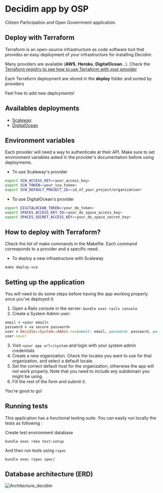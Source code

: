 # Decidim app by OSP

Citizen Participation and Open Government application.

## Deploy with Terraform

Terraform is an open-source infrastructure as code software tool that provides an easy deployment of your infrastructure for installing Decidim.

Many providers are available (**AWS**, **Heroku**, **DigitalOcean**...). Check the [Terraform registry to see how to use Terraform with your provider](https://registry.terraform.io/browse/providers)

Each Terraform deployment are stored in the **deploy** folder and sorted by providers

Feel free to add new deployments!

## Availables deployments 

- [Scaleway](https://github.com/OpenSourcePolitics/decidim-app/tree/develop/deploy/providers/scaleway)
- [DigitalOcean](https://github.com/OpenSourcePolitics/decidim-app/tree/develop/deploy/providers/digitalocean/)

## Environment variables

Each provider will need a way to authenticate at their API. Make sure to set environment variables asked in the provider's documentation before using deployments.

- To use Scaleway's provider

```bash
export SCW_ACCESS_KEY=<your_access_key>
export SCW_TOKEN=<your_scw_token>
export SCW_DEFAULT_PROJECT_ID=<id_of_your_project/organization>
```

- To use DigitalOcean's provider
```bash
export DIGITALOCEAN_TOKEN=<your_do_token>
export SPACES_ACCESS_KEY_ID=<your_do_space_access_key>
export SPACES_SECRET_ACCESS_KEY=<your_do_space_secret_key>
```

## How to deploy with Terraform?

Check the list of make commands in the Makefile. Each command corresponds to a provider and a specific need.

- To deploy a new infrastructure with Scaleway

```make
make deploy-scw
```

## Setting up the application

You will need to do some steps before having the app working properly once you've deployed it:

1. Open a Rails console in the server: `bundle exec rails console`
2. Create a System Admin user:
```ruby
email = <your email>
password = <a secure password>
user = Decidim::System::Admin.new(email: email, password: password, password_confirmation: password)
user.save!
```
3. Visit `<your app url>/system` and login with your system admin credentials
4. Create a new organization. Check the locales you want to use for that organization, and select a default locale.
5. Set the correct default host for the organization, otherwise the app will not work properly. Note that you need to include any subdomain you might be using.
6. Fill the rest of the form and submit it.

You're good to go!

## Running tests

This application has a functional testing suite. You can easily run locally the tests as following :

Create test environment database 

`bundle exec rake test:setup`

And then run tests using `rspec`

`bundle exec rspec spec/`

## Database architecture (ERD)

![Architecture_decidim](https://user-images.githubusercontent.com/52420208/133789299-9458fc42-a5e7-4e3d-a934-b55c6afbc8aa.jpg)
